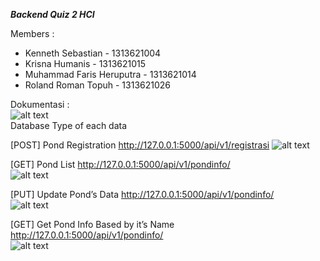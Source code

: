 
***Backend Quiz 2 HCI***

Members :

- Kenneth Sebastian		- 1313621004
- Krisna Humanis			- 1313621015	
- Muhammad Faris Heruputra 	- 1313621014
- Roland Roman Topuh 		- 1313621026

Dokumentasi :  
![alt text](https://user-images.githubusercontent.com/71580615/203736983-4aa22967-88fb-4765-b2e5-f60050d76be7.jpg)  
Database Type of each data

[POST] Pond Registration
<http://127.0.0.1:5000/api/v1/registrasi>
![alt text](https://user-images.githubusercontent.com/71580615/203738014-0e72440f-593a-41fd-a4a6-e008fc580b04.jpg)  

[GET] Pond List
http://127.0.0.1:5000/api/v1/pondinfo/<pondname>  
![alt text](https://user-images.githubusercontent.com/71580615/203737948-0c5534ef-30f6-468b-b688-62d4a729583e.jpg)
  
[PUT] Update Pond’s Data
http://127.0.0.1:5000/api/v1/pondinfo/<pondname>  
![alt text](https://user-images.githubusercontent.com/71580615/203737970-21010e81-1360-4062-842a-58515ab8d699.jpeg)

[GET] Get Pond Info Based by it’s Name
http://127.0.0.1:5000/api/v1/pondinfo/<pondname>  
![alt text](https://user-images.githubusercontent.com/71580615/203740106-f0d3a410-6570-4391-90a1-b09368eeff00.jpg)
